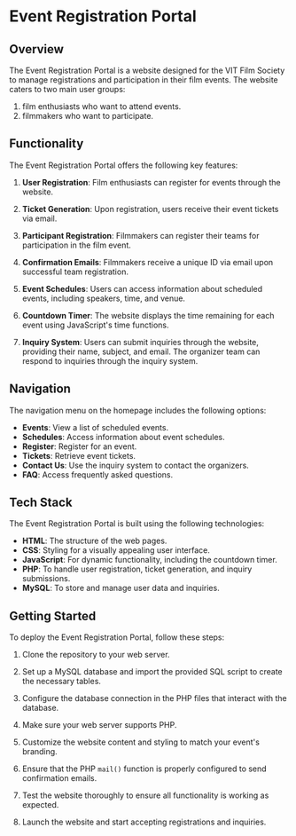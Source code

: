 # Event Registration Portal

## Overview

The Event Registration Portal is a website designed for the VIT Film Society to manage registrations and participation in their film events. The website caters to two main user groups: <br>
1) film enthusiasts who want to attend events. <br>
2) filmmakers who want to participate.

## Functionality

The Event Registration Portal offers the following key features:

1. **User Registration**: Film enthusiasts can register for events through the website.

2. **Ticket Generation**: Upon registration, users receive their event tickets via email.

3. **Participant Registration**: Filmmakers can register their teams for participation in the film event.

4. **Confirmation Emails**: Filmmakers receive a unique ID via email upon successful team registration.

5. **Event Schedules**: Users can access information about scheduled events, including speakers, time, and venue.

6. **Countdown Timer**: The website displays the time remaining for each event using JavaScript's time functions.

7. **Inquiry System**: Users can submit inquiries through the website, providing their name, subject, and email. The organizer team can respond to inquiries through the inquiry system.

## Navigation

The navigation menu on the homepage includes the following options:

- **Events**: View a list of scheduled events.
- **Schedules**: Access information about event schedules.
- **Register**: Register for an event.
- **Tickets**: Retrieve event tickets.
- **Contact Us**: Use the inquiry system to contact the organizers.
- **FAQ**: Access frequently asked questions.

## Tech Stack

The Event Registration Portal is built using the following technologies:

- **HTML**: The structure of the web pages.
- **CSS**: Styling for a visually appealing user interface.
- **JavaScript**: For dynamic functionality, including the countdown timer.
- **PHP**: To handle user registration, ticket generation, and inquiry submissions.
- **MySQL**: To store and manage user data and inquiries.

## Getting Started

To deploy the Event Registration Portal, follow these steps:

1. Clone the repository to your web server.

2. Set up a MySQL database and import the provided SQL script to create the necessary tables.

3. Configure the database connection in the PHP files that interact with the database.

4. Make sure your web server supports PHP.

5. Customize the website content and styling to match your event's branding.

6. Ensure that the PHP `mail()` function is properly configured to send confirmation emails.

7. Test the website thoroughly to ensure all functionality is working as expected.

8. Launch the website and start accepting registrations and inquiries.
